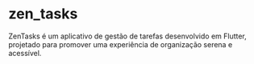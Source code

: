 # zen_tasks
ZenTasks é um aplicativo de gestão de tarefas desenvolvido em Flutter, projetado para promover uma experiência de organização serena e acessível.
